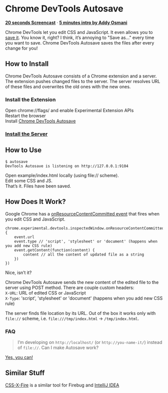 # Chrome DevTools Autosave

**[20 seconds Screencast](http://www.youtube.com/watch?v=M4rme6EUvwQ)** · **[5 minutes intro by Addy Osmani](http://addyosmani.com/blog/autosave-changes-chrome-dev-tools/)**

Chrome DevTools let you edit CSS and JavaScript. It even allows you to [save it](http://youtu.be/N8SS-rUEZPg?t=7m13s). You know it, right? I think, it’s annoying to "Save as..." every time you want to save. Chrome DevTools Autosave saves the files after every change for you!

## How to Install

Chrome DevTools Autosave consists of a Chrome extension and a server. The extension pushes changed files to the server. The server resolves URL of these files and overwrites the old ones with the new ones.

### Install the Extension

Open chrome://flags/ and enable Experimental Extension APIs  
Restart the browser  
Install [Chrome DevTools Autosave](http://userscripts.ru/js/chrome-devtools-autosave/latest.crx)

### [Install the Server](https://github.com/NV/chrome-devtools-autosave-server/blob/master/README.mdown)

## How to Use

    $ autosave
    DevTools Autosave is listening on http://127.0.0.1:9104

Open example/index.html locally (using file:// scheme).  
Edit some CSS and JS.  
That’s it. Files have been saved.

## How Does It Work?

Google Chrome has a [onResourceContentCommitted event](http://code.google.com/chrome/extensions/dev/experimental.devtools.inspectedWindow.html#event-onResourceContentCommitted) that fires when you edit CSS and JavaScript.

    chrome.experimental.devtools.inspectedWindow.onResourceContentCommitted.addListener(function(event) {
        event.url
        event.type // 'script', 'stylesheet' or 'document' (happens when you add new CSS rule)
        event.getContent(function(content) {
            content // all the content of updated file as a string
        })
    })

Nice, isn’t it?

Chrome DevTools Autosave sends the new content of the edited file to the server using POST method. There are couple custom headers:  
`X-URL`: URL of edited CSS or JavaScript  
`X-Type`: 'script', 'stylesheet' or 'document' (happens when you add new CSS rule)

The server finds file location by its URL. Out of the box it works only with `file://` scheme, i.e. `file:///tmp/index.html` → `/tmp/index.html`.

### FAQ

> I’m developing on `http://localhost/` (or `http://you-name-it/`) instead of `file://`. Can I make Autosave work?

[Yes, you can!](https://github.com/NV/chrome-devtools-autosave/issues/7#issuecomment-3182946)

## Similar Stuff

[CSS-X-Fire](http://code.google.com/p/css-x-fire/) is a similar tool for Firebug and [IntelliJ IDEA](http://www.jetbrains.com/idea/)
